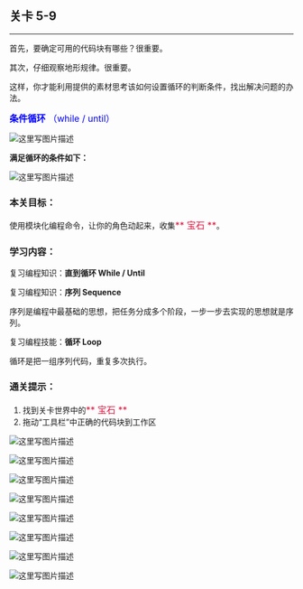 ## 关卡 5-9

------
首先，要确定可用的代码块有哪些？很重要。

其次，仔细观察地形规律。很重要。

这样，你才能利用提供的素材思考该如何设置循环的判断条件，找出解决问题的办法。

<font color=#0000FF size=3>**条件循环** （while / until）</font>

 ![这里写图片描述](scene/image/while_until_list.png)
 

**满足循环的条件如下：**

 ![这里写图片描述](scene/image/while_until_condition_list.png)
 
 
### 本关目标：
使用模块化编程命令，让你的角色动起来，收集<font color=#DC143C size=3>** 宝石 **</font>。

### 学习内容：
复习编程知识：**直到循环 While / Until**

复习编程知识：**序列 Sequence**

序列是编程中最基础的思想，把任务分成多个阶段，一步一步去实现的思想就是序列。

复习编程技能：**循环 Loop**

循环是把一组序列代码，重复多次执行。


### 通关提示：
1. 找到关卡世界中的<font color=#DC143C size=3>** 宝石 **</font>
2. 拖动“工具栏”中正确的代码块到工作区
 
 ![这里写图片描述](scene/image/while_until.png)
 
 ![这里写图片描述](scene/image/move_forward.png)
  
 ![这里写图片描述](scene/image/turn_left.png)
 
 ![这里写图片描述](scene/image/turn_right.png)
 
 ![这里写图片描述](scene/image/jump_forward.png)
 
 ![这里写图片描述](scene/image/open_box.png)
 
 ![这里写图片描述](scene/image/cmd_lift_up.png)
 
 ![这里写图片描述](scene/image/cmd_put_down.png)
